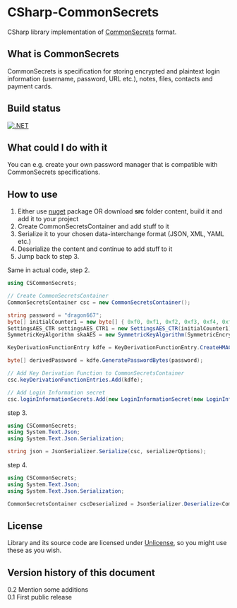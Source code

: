 # CSharp-CommonSecrets

CSharp library implementation of [CommonSecrets](https://github.com/mcraiha/CommonSecrets) format.

## What is CommonSecrets

CommonSecrets is specification for storing encrypted and plaintext login information (username, password, URL etc.), notes, files, contacts and payment cards.

## Build status

[![.NET](https://github.com/mcraiha/CSharp-CommonSecrets/actions/workflows/dotnet-test.yml/badge.svg)](https://github.com/mcraiha/CSharp-CommonSecrets/actions/workflows/dotnet-test.yml)

## What could I do with it

You can e.g. create your own password manager that is compatible with CommonSecrets specifications.

## How to use

1. Either use [nuget](https://www.nuget.org/packages/LibCommonSecrets) package OR download **src** folder content, build it and add it to your project
2. Create CommonSecretsContainer and add stuff to it
3. Serialize it to your chosen data-interchange format (JSON, XML, YAML etc.)
4. Deserialize the content and continue to add stuff to it
5. Jump back to step 3.

Same in actual code, step 2.
```csharp
using CSCommonSecrets;

// Create CommonSecretsContainer
CommonSecretsContainer csc = new CommonSecretsContainer();

string password = "dragon667";
byte[] initialCounter1 = new byte[] { 0xf0, 0xf1, 0xf2, 0xf3, 0xf4, 0xf5, 0xf6, 0xf7, 0xf8, 0xf9, 0xfa, 0xfb, 0xfc, 0xfd, 0xfe, 0xff };
SettingsAES_CTR settingsAES_CTR1 = new SettingsAES_CTR(initialCounter1);
SymmetricKeyAlgorithm skaAES = new SymmetricKeyAlgorithm(SymmetricEncryptionAlgorithm.AES_CTR, 256, settingsAES_CTR1);

KeyDerivationFunctionEntry kdfe = KeyDerivationFunctionEntry.CreateHMACSHA256KeyDerivationFunctionEntry("master");

byte[] derivedPassword = kdfe.GeneratePasswordBytes(password);

// Add Key Derivation Function to CommonSecretsContainer
csc.keyDerivationFunctionEntries.Add(kdfe);

// Add Login Information secret
csc.loginInformationSecrets.Add(new LoginInformationSecret(new LoginInformation("My site", "https://example.com", "CoolGuy1990", "NobodyKnows1!"), kdfe.GetKeyIdentifier(), skaAES, derivedPassword));
```

step 3.
```csharp
using CSCommonSecrets;
using System.Text.Json;
using System.Text.Json.Serialization;

string json = JsonSerializer.Serialize(csc, serializerOptions);
```

step 4.
```csharp
using CSCommonSecrets;
using System.Text.Json;
using System.Text.Json.Serialization;

CommonSecretsContainer cscDeserialized = JsonSerializer.Deserialize<CommonSecretsContainer>(json);
```


## License

Library and its source code are licensed under [Unlicense](LICENSE), so you might use these as you wish.

## Version history of this document

0.2 Mention some additions  
0.1 First public release